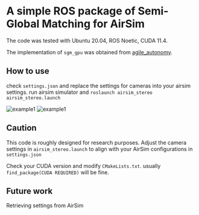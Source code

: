 # A simple ROS package of Semi-Global Matching for AirSim
The code was tested with Ubuntu 20.04, ROS Noetic, CUDA 11.4.

The implementation of ``sgm_gpu`` was obtained from [agile_autonomy](https://github.com/uzh-rpg/agile_autonomy).
## How to use
check ``settings.json`` and replace the settings for cameras into your airsim settings.
run airsim simulator and
```roslaunch airsim_stereo airsim_stereo.launch```

![example1](./image/test1.gif)
![example1](./image/test2.gif)
## Caution
This code is roughly designed for research purposes.
Adjust the camera settings in ``airsim_stereo.launch`` to align with your AirSim configurations in ``settings.json``

Check your CUDA version and modify ``CMakeLists.txt``.
usually ``find_package(CUDA REQUIRED)`` will be fine.

## Future work
Retrieving settings from AirSim

